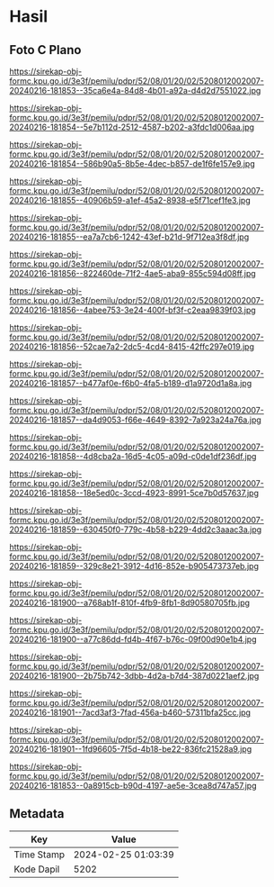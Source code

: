 # Hasil

## Foto C Plano

https://sirekap-obj-formc.kpu.go.id/3e3f/pemilu/pdpr/52/08/01/20/02/5208012002007-20240216-181853--35ca6e4a-84d8-4b01-a92a-d4d2d7551022.jpg

https://sirekap-obj-formc.kpu.go.id/3e3f/pemilu/pdpr/52/08/01/20/02/5208012002007-20240216-181854--5e7b112d-2512-4587-b202-a3fdc1d006aa.jpg

https://sirekap-obj-formc.kpu.go.id/3e3f/pemilu/pdpr/52/08/01/20/02/5208012002007-20240216-181854--586b90a5-8b5e-4dec-b857-de1f6fe157e9.jpg

https://sirekap-obj-formc.kpu.go.id/3e3f/pemilu/pdpr/52/08/01/20/02/5208012002007-20240216-181855--40906b59-a1ef-45a2-8938-e5f71cef1fe3.jpg

https://sirekap-obj-formc.kpu.go.id/3e3f/pemilu/pdpr/52/08/01/20/02/5208012002007-20240216-181855--ea7a7cb6-1242-43ef-b21d-9f712ea3f8df.jpg

https://sirekap-obj-formc.kpu.go.id/3e3f/pemilu/pdpr/52/08/01/20/02/5208012002007-20240216-181856--822460de-71f2-4ae5-aba9-855c594d08ff.jpg

https://sirekap-obj-formc.kpu.go.id/3e3f/pemilu/pdpr/52/08/01/20/02/5208012002007-20240216-181856--4abee753-3e24-400f-bf3f-c2eaa9839f03.jpg

https://sirekap-obj-formc.kpu.go.id/3e3f/pemilu/pdpr/52/08/01/20/02/5208012002007-20240216-181856--52cae7a2-2dc5-4cd4-8415-42ffc297e019.jpg

https://sirekap-obj-formc.kpu.go.id/3e3f/pemilu/pdpr/52/08/01/20/02/5208012002007-20240216-181857--b477af0e-f6b0-4fa5-b189-d1a9720d1a8a.jpg

https://sirekap-obj-formc.kpu.go.id/3e3f/pemilu/pdpr/52/08/01/20/02/5208012002007-20240216-181857--da4d9053-f66e-4649-8392-7a923a24a76a.jpg

https://sirekap-obj-formc.kpu.go.id/3e3f/pemilu/pdpr/52/08/01/20/02/5208012002007-20240216-181858--4d8cba2a-16d5-4c05-a09d-c0de1df236df.jpg

https://sirekap-obj-formc.kpu.go.id/3e3f/pemilu/pdpr/52/08/01/20/02/5208012002007-20240216-181858--18e5ed0c-3ccd-4923-8991-5ce7b0d57637.jpg

https://sirekap-obj-formc.kpu.go.id/3e3f/pemilu/pdpr/52/08/01/20/02/5208012002007-20240216-181859--630450f0-779c-4b58-b229-4dd2c3aaac3a.jpg

https://sirekap-obj-formc.kpu.go.id/3e3f/pemilu/pdpr/52/08/01/20/02/5208012002007-20240216-181859--329c8e21-3912-4d16-852e-b905473737eb.jpg

https://sirekap-obj-formc.kpu.go.id/3e3f/pemilu/pdpr/52/08/01/20/02/5208012002007-20240216-181900--a768ab1f-810f-4fb9-8fb1-8d90580705fb.jpg

https://sirekap-obj-formc.kpu.go.id/3e3f/pemilu/pdpr/52/08/01/20/02/5208012002007-20240216-181900--a77c86dd-fd4b-4f67-b76c-09f00d90e1b4.jpg

https://sirekap-obj-formc.kpu.go.id/3e3f/pemilu/pdpr/52/08/01/20/02/5208012002007-20240216-181900--2b75b742-3dbb-4d2a-b7d4-387d0221aef2.jpg

https://sirekap-obj-formc.kpu.go.id/3e3f/pemilu/pdpr/52/08/01/20/02/5208012002007-20240216-181901--7acd3af3-7fad-456a-b460-57311bfa25cc.jpg

https://sirekap-obj-formc.kpu.go.id/3e3f/pemilu/pdpr/52/08/01/20/02/5208012002007-20240216-181901--1fd96605-7f5d-4b18-be22-836fc21528a9.jpg

https://sirekap-obj-formc.kpu.go.id/3e3f/pemilu/pdpr/52/08/01/20/02/5208012002007-20240216-181853--0a8915cb-b90d-4197-ae5e-3cea8d747a57.jpg


## Metadata

| Key        | Value               |
| ---------- | ------------------- |
| Time Stamp | 2024-02-25 01:03:39 |
| Kode Dapil | 5202                |



